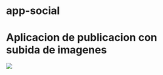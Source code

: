 # app-social

<h1>Aplicacion de publicacion con subida de imagenes</h1>
<img src="https://i.postimg.cc/hPg3tJsY/publicacion1.png" />



